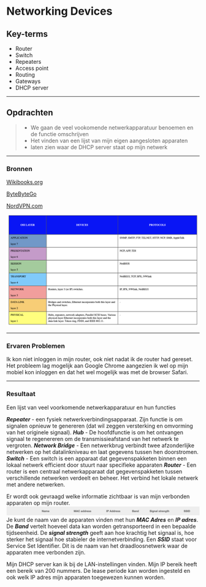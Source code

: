 # Networking Devices

## Key-terms
- Router
- Switch
- Repeaters
- Access point
- Routing
- Gateways
- DHCP server
---
## Opdrachten
>- We gaan de veel vookomende netwerkapparatuur benoemen en de functie omschrijven
>- Het vinden van een lijst van mijn eigen aangesloten apparaten
>- laten zien waar de DHCP server staat op mijn netwerk
---


### Bronnen
[Wikibooks.org](https://nl.wikibooks.org/wiki/Netwerkapparatuur)

[ByteByteGo](https://www.youtube.com/watch?v=0y6FtKsg6J4)

[NordVPN.com](https://nordvpn.com/nl/blog/wat-is-dhcp/)



![afbeeldingOSIDevicesProtocols](../00_includes/02_Cloud_1/02_Network_devices/OSIDEVICESPROTOCOLS.png)

---

### Ervaren Problemen

Ik kon niet inloggen in mijn router, ook niet nadat ik de router had gereset. Het probleem lag mogelijk aan Google Chrome aangezien ik wel op mijn mobiel kon inloggen en dat het wel mogelijk was met de browser Safari.

---
### Resultaat


Een lijst van veel voorkomende netwerkapparatuur en hun functies

***Repeater*** - een fysiek netwerkverbindingsapparaat. Zijn functie is om signalen opnieuw te genereren (dat wil zeggen versterking en omvorming van het originele signaal).
***Hub*** - De hoofdfunctie is om het ontvangen signaal te regenereren om de transmissieafstand van het netwerk te vergroten. 
***Network Bridge*** - Een netwerkbrug verbindt twee afzonderlijke netwerken op het datalinkniveau en laat gegevens tussen hen doorstromen.
***Switch*** - Een switch is een apparaat dat gegevenspakketen binnen een lokaal netwerk efficient door stuurt naar specifieke apparaten
***Router*** - Een router is een centraal netwerkapparaat dat gegevenspakketen tussen verschillende netwerken verdeelt en beheer. Het verbind het lokale netwerk met andere netwerken.

Er wordt ook gevraagd welke informatie zichtbaar is van mijn verbonden apparaten op mijn router.
![afbeeldingInformatieRouter](../00_includes/02_Cloud_1/02_Network_devices/InformatieApparatenRouter.png)
Je kunt de naam van de apparaten vinden met hun ***MAC Adres*** en ***IP adres***. De ***Band*** vertelt hoeveel data kan worden getransporteerd in een bepaalde tijdseenheid.
De ***signal strength*** geeft aan hoe krachtig het signaal is, hoe sterker het signaal hoe stabieler de internetverbinding. Een ***SSID*** staat voor Service Set Identifier. Dit is de naam van het draadloosnetwerk waar de apparaten mee verbonden zijn.

Mijn DHCP server kan ik bij de LAN-instellingen vinden. Mijn IP bereik heeft een bereik van 200 nummers. De lease periode kan worden ingesteld en ook welk IP adres mijn apparaten toegewezen kunnen worden.